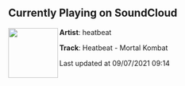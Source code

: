 ## Currently Playing on SoundCloud

[<img align="left" width="100" src="https://i1.sndcdn.com/artworks-Sm5tz6j3A7Q5-0-t500x500.png">](https://soundcloud.com/heatbeat/heatbeat-mortal-kombat)

**Artist**: heatbeat 

**Track**: Heatbeat - Mortal Kombat

Last updated at 09/07/2021 09:14
